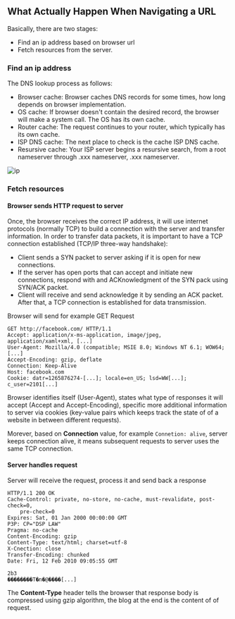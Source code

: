 ## What Actually Happen When Navigating a URL

Basically, there are two stages:
+ Find an ip address based on browser url
+ Fetch resources from the server.


### Find an ip address
The DNS lookup process as follows:
+ Browser cache: Browser caches DNS records for some times, how long depends on browser implementation.
+ OS cache: If browser doesn't contain the desired record, the browser will make a system call. The OS has its own cache.
+ Router cache: The request continues to your router, which typically has its own cache.
+ ISP DNS cache: The next place to check is the cache ISP DNS cache.
+ Resursive cache: Your ISP server begins a resursive search, from a root nameserver through .xxx nameserver, .xxx nameserver.

![ip](https://cdn-images-1.medium.com/max/2000/0*udK6jZ3PjlhjqW8U.png)

### Fetch resources

#### Browser sends HTTP request to server
Once, the browser receives the correct IP address, it will use internet protocols (normally TCP) to build a connection with the server and transfer information. In order to transfer data packets, it is important to have a TCP connection established (TCP/IP three-way handshake):
+ Client sends a SYN packet to server asking if it is open for new connections.
+ If the server has open ports that can accept and initiate new connections, respond with and ACKnowledgment of the SYN pack using SYN/ACK packet.
+ Client will receive and send acknowledge it by sending an ACK packet.
After that, a TCP connection is established for data transmission.

Browser will send for example GET Request

```
GET http://facebook.com/ HTTP/1.1
Accept: application/x-ms-application, image/jpeg, application/xaml+xml, [...]
User-Agent: Mozilla/4.0 (compatible; MSIE 8.0; Windows NT 6.1; WOW64; [...]
Accept-Encoding: gzip, deflate
Connection: Keep-Alive
Host: facebook.com
Cookie: datr=1265876274-[...]; locale=en_US; lsd=WW[...]; c_user=2101[...]
```

Browser identifies itself (User-Agent), states what type of responses it will accept (Accept and Accept-Encoding), specific more additional information to server via cookies (key-value pairs which keeps track the state of of a website in between different requests).

Morever, based on **Connection** value, for example `Connetion: alive`, server keeps connection alive, it means subsequent requests to server uses the same TCP connection.

#### Server handles request
Server will receive the request, process it and send back a response

```
HTTP/1.1 200 OK
Cache-Control: private, no-store, no-cache, must-revalidate, post-check=0,
    pre-check=0
Expires: Sat, 01 Jan 2000 00:00:00 GMT
P3P: CP="DSP LAW"
Pragma: no-cache
Content-Encoding: gzip
Content-Type: text/html; charset=utf-8
X-Cnection: close
Transfer-Encoding: chunked
Date: Fri, 12 Feb 2010 09:05:55 GMT

2b3
��������T�n�@����[...]
```
The **Content-Type** header tells the browser that response body is compressed using gzip algorithm, the blog at the end is the content of of request.
